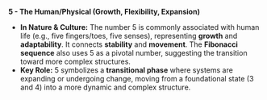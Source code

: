 **5 - The Human/Physical (Growth, Flexibility, Expansion)**

- **In Nature & Culture:** The number 5 is commonly associated with human life (e.g., five fingers/toes, five senses), representing **growth** and **adaptability**. It connects **stability** and **movement**. The **Fibonacci sequence** also uses 5 as a pivotal number, suggesting the transition toward more complex structures.
- **Key Role:** 5 symbolizes a **transitional phase** where systems are expanding or undergoing change, moving from a foundational state (3 and 4) into a more dynamic and complex structure.